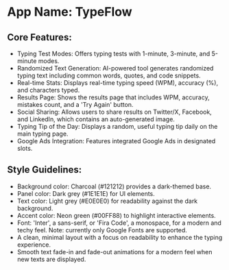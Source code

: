 # **App Name**: TypeFlow

## Core Features:

- Typing Test Modes: Offers typing tests with 1-minute, 3-minute, and 5-minute modes.
- Randomized Text Generation: AI-powered tool generates randomized typing text including common words, quotes, and code snippets.
- Real-time Stats: Displays real-time typing speed (WPM), accuracy (%), and characters typed.
- Results Page: Shows the results page that includes WPM, accuracy, mistakes count, and a 'Try Again' button.
- Social Sharing: Allows users to share results on Twitter/X, Facebook, and LinkedIn, which contains an auto-generated image.
- Typing Tip of the Day: Displays a random, useful typing tip daily on the main typing page.
- Google Ads Integration: Features integrated Google Ads in designated slots.

## Style Guidelines:

- Background color: Charcoal (#121212) provides a dark-themed base.
- Panel color: Dark grey (#1E1E1E) for UI elements.
- Text color: Light grey (#E0E0E0) for readability against the dark background.
- Accent color: Neon green (#00FF88) to highlight interactive elements.
- Font: 'Inter', a sans-serif, or 'Fira Code', a monospace, for a modern and techy feel. Note: currently only Google Fonts are supported.
- A clean, minimal layout with a focus on readability to enhance the typing experience.
- Smooth text fade-in and fade-out animations for a modern feel when new texts are displayed.